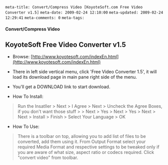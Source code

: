 ```meta-title: Convert/Compress Video [KoyoteSoft.com Free Video Converter v1.5]```
```meta-date: 2009-02-24 12:10:00```
```meta-updated: 2009-02-24 12:29:41```
```meta-comments: 0```
```meta-tags: ```


#### Convert/Compress Video
## KoyoteSoft Free Video Converter v1.5

* Browse: [http://www.koyotesoft.com/indexEn.html](http://www.koyotesoft.com/indexEn.html)

* There in left side vertical menu, click 'Free Video Converter 1.5', it will load its download page in main pane right side of the menu.

* You'll get a DOWNLOAD link to start download.

* How To Install:
> Run the Insatller \> Next \> I Agree \> Next \>
> Uncheck the Agree Boxes, if you don't want those stuff \>
> \> Next \> Yes \> Next \> Yes \> Next \> Next \> Install \> Finish \>
> Select Your Language \> OK

* How To  Use:
> There is a toolbar on top, allowing you to add list of files to be converted, add them using it.
> From Output Format select your required Media Format and respective settings to be tweaked only if you are aware of what size, aspect ratio or codecs required.
> Click "convert video" from toolbar.
